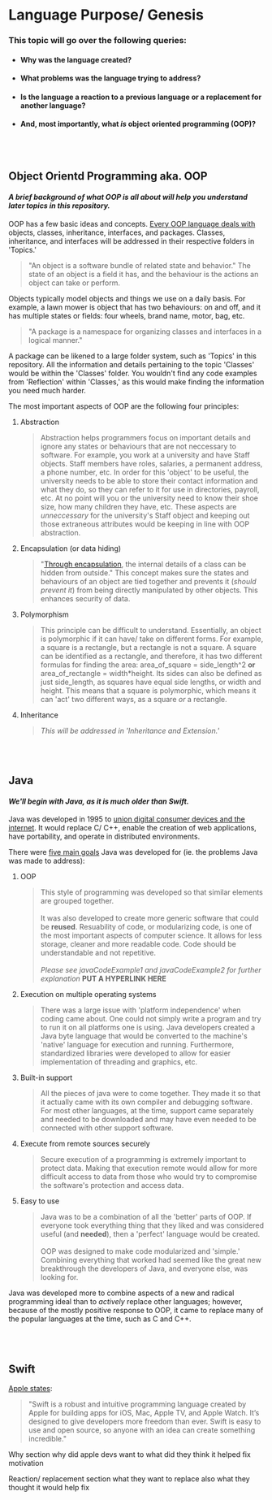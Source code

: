 # Language Purpose/ Genesis
### This topic will go over the following queries:
* #### Why was the language created?
* #### What problems was the language trying to address?
* #### Is the language a reaction to a previous language or a replacement for another language?
* #### And, most importantly, what _is_ object oriented programming (OOP)?
<br></br>
## Object Orientd Programming aka. OOP
#### _A brief background of what OOP is all about will help you understand later topics in this repository._

OOP has a few basic ideas and concepts. [Every OOP language deals with](https://docs.oracle.com/javase/tutorial/java/concepts/) objects, classes, inheritance, interfaces, and packages. Classes, inheritance, and interfaces will be addressed in their respective folders in 'Topics.'

> "An object is a software bundle of related state and behavior." The state of an object is a field it has, and the behaviour is the actions an object can take or perform.

Objects typically model objects and things we use on a daily basis. For example, a lawn mower is object that has two behaviours: on and off, and it has multiple states or fields: four wheels, brand name, motor, bag, etc.

> "A package is a namespace for organizing classes and interfaces in a logical manner." 

A package can be likened to a large folder system, such as 'Topics' in this repository. All the information and details pertaining to the topic 'Classes' would be within the 'Classes' folder. You wouldn't find any code examples from 'Reflection' within 'Classes,' as this would make finding the information you need much harder.

The most important aspects of OOP are the following four principles:
1. Abstraction
   > Abstraction helps programmers focus on important details and ignore any states or behaviours that are not neccessary to software. For example, you work at a university and have Staff objects. Staff members have roles, salaries, a permanent address, a phone number, etc. In order for this 'object' to be useful, the university needs to be able to store their contact information and what they do, so they can refer to it for use in directories, payroll, etc. At no point will you or the university need to know their shoe size, how many children they have, etc. These aspects are _unneccessary_ for the university's Staff object and keeping out those extraneous attributes would be keeping in line with OOP abstraction.
2. Encapsulation (or data hiding)
   > "[Through encapsulation](https://www.tutorialspoint.com/object_oriented_analysis_design/ooad_object_oriented_principles.htm), the internal details of a class can be hidden from outside." This concept makes sure the states and behaviours of an object are tied together and prevents it (_should prevent it_) from being directly manipulated by other objects. This enhances security of data.
3. Polymorphism
   > This principle can be difficult to understand. Essentially, an object is polymorphic if it can have/ take on different forms. For example, a square is a rectangle, but a rectangle is not a square. A square can be identified as a rectangle, and therefore, it has two different formulas for finding the area: area_of_square = side_length^2 **or** area_of_rectangle = width\*height. Its sides can also be defined as just side_length, as squares have equal side lengths, or width and height. This means that a square is polymorphic, which means it can 'act' two different ways, as a square *or* a rectangle.
4. Inheritance
   > *This will be addressed in 'Inheritance and Extension.'*

<br></br>
## Java
#### _We'll begin with Java, as it is much older than Swift._

Java was developed in 1995 to [union digital consumer devices and the internet](http://www.oracle.com/technetwork/java/javase/overview/javahistory-index-198355.html). It would replace C/ C++, enable the creation of web applications, have portability, and operate in distributed environments.

There were [five main goals](http://www.freejavaguide.com/history.html) Java was developed for (ie. the problems Java was made to address):
1. OOP
    > This style of programming was developed so that similar elements are grouped together.<br></br>
    It was also developed to create more generic software that could be **reused**.
    Resuability of code, or modularizing code, is one of the most important aspects of computer science. It allows for less storage, cleaner and more readable code. Code should be understandable and not repetitive. <br></br>
    *Please see javaCodeExample1 and  javaCodeExample2 for further explanation* **PUT A HYPERLINK HERE**
2. Execution on multiple operating systems
    > There was a large issue with 'platform independence' when coding came about. One could not simply write a program and try to run it on all platforms one is using. Java developers created a Java byte language that would be converted to the machine's 'native' language for execution and running. Furthermore, standardized libraries were developed to allow for easier implementation of threading and graphics, etc.
3. Built-in support
    > All the pieces of java were to come together. They made it so that it actually came with its own compiler and debugging software. For most other languages, at the time, support came separately and needed to be downloaded and may have even needed to be connected with other support software.
4. Execute from remote sources securely
    > Secure execution of a programming is extremely important to protect data. Making that execution remote would allow for more difficult access to data from those who would try to compromise the software's protection and access data.
5. Easy to use
    > Java was to be a combination of all the 'better' parts of OOP. If everyone took everything thing that they liked and was considered useful (and **needed**), then a 'perfect' language would be created.  <br></br>
    OOP was designed to make code modularized and 'simple.' Combining everything that worked had seemed like the great new breakthrough the developers of Java, and everyone else, was looking for.

Java was developed more to combine aspects of a new and radical programming ideal than to *actively* replace other languages; however, because of the mostly positive response to OOP, it came to replace many of the popular languages at the time, such as C and C++.

<br></br>
## Swift

[Apple states](https://www.apple.com/swift/):
> "Swift is a robust and intuitive programming language created by Apple for building apps for iOS, Mac, Apple TV, and Apple Watch. It’s designed to give developers more freedom than ever. Swift is easy to use and open source, so anyone with an idea can create something incredible."

Why section
    why did apple devs want to
        what did they think it helped fix
    motivation

Reaction/ replacement section
    what they want to replace
        also what they thought it would help fix


